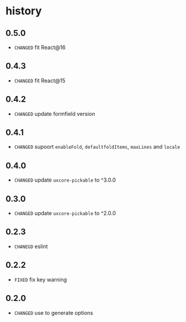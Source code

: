 # history

## 0.5.0

* `CHANGED` fit React@16

## 0.4.3

* `CHANGED` fit React@15

## 0.4.2

* `CHANGED` update formfield version

## 0.4.1

* `CHANGED` supoort `enableFold`, `defaultfoldItems`, `maxLines` and `locale`

## 0.4.0

* `CHANGED` update `uxcore-pickable` to ^3.0.0

## 0.3.0

* `CHANGED` update `uxcore-pickable` to ^2.0.0

## 0.2.3

* `CHANEGD` eslint

## 0.2.2

* `FIXED` fix key warning

## 0.2.0

* `CHANGED` use <Item> to generate options
